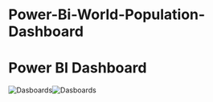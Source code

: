 # Power-Bi-World-Population-Dashboard

# Power BI Dashboard
<table align=center>
  <tr>
    <img src='Dashboard/Dashboard1.png' alt=Dasboards>
    <img src='Dashboard/Dashboard2.png' alt=Dasboards>
  </tr>
</table>
